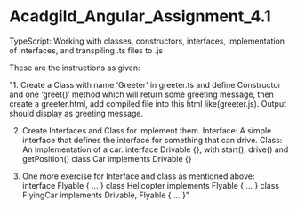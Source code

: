 # Acadgild_Angular_Assignment_4.1
TypeScript: Working with classes, constructors, interfaces, implementation of interfaces, and transpiling .ts files to .js

These are the instructions as given:

"1. Create a Class with name ‘Greeter’ in greeter.ts and define Constructor and one
‘greet()’ method which will return some greeting message, then create a
greeter.html, add compiled file into this html like(greeter.js). Output should
display as greeting message.

2. Create Interfaces and Class for implement them.
Interface: A simple interface that defines the interface for something that can
drive.
Class: An implementation of a car.
interface Drivable {}, with start(), drive() and getPosition()
class Car implements Drivable {}

3. One more exercise for Interface and class as mentioned above:
 interface Flyable { ... }
class Helicopter implements Flyable { ... }
class FlyingCar implements Drivable, Flyable { ... }"

